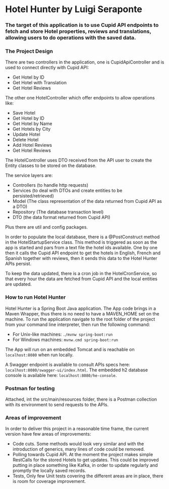 # Hotel Hunter by Luigi Seraponte

### The target of this application is to use Cupid API endpoints to fetch and store Hotel properties, reviews and translations, allowing users to do operations with the saved data.

### The Project Design

There are two controllers in the application, one is CupidApiController and is used to connect directly with Cupid API:
- Get Hotel by ID
- Get Hotel with Translation
- Get Hotel Reviews

The other one HotelController which offer endpoints to allow operations like:
- Save Hotel
- Get Hotel by ID
- Get Hotel by Name
- Get Hotels by City
- Update Hotel
- Delete Hotel
- Add Hotel Reviews
- Get Hotel Reviews

The HotelController uses DTO received from the API user to create the Entity classes to be stored on the database.

The service layers are:
- Controllers (to handle http requests)
- Services (to deal with DTOs and create entities to be persisted/retrieved)
- Model (The class representation of the data returned from Cupid API as a DTO)
- Repository (The database transaction level)
- DTO (the data format returned from Cupid API)

Plus there are util and config packages.

In order to populate the local database, there is a @PostConstruct method in the HotelStartupService class. This method is triggered as soon as the app is started and pars from a text file the hotel ids available.
One by one then it calls the Cupid API endpoint to get the hotels in English, French and Spanish together with reviews, then it sends this data to the Hotel Hunter APIs persist.

To keep the data updated, there is a cron job in the HotelCronService, so that every hour the data are fetched from Cupid API and the local entities are updated.

### How to run Hotel Hunter

Hotel Hunter is a Spring Boot Java application.
The App code brings in a Maven Wrapper, thus there is no need to have a MAVEN_HOME set on the machine.
To run the application navigate to the root folder of the project from your command line interpreter, then run the following command:
- For Unix-like machines: ```./mvnw spring-boot:run```
- For Windows machines: ```mvnw.cmd spring-boot:run```

The App will run on an embedded Tomcat and is reachable on ```localhost:8080``` when run locally.

A Swagger endpoint is available to consult APIs specs here: ```localhost:8080/swagger-ui/index.html```.
The embedded h2 database console is available here: ```localhost:8080/he-console```.

### Postman for testing
Attached, int the src/main/resources folder, there is a Postman collection with its environment to send requests to the APIs.

### Areas of improvement

In order to deliver this project in a reasonable time frame, the current version have few areas of improvements:
- Code cuts. Some methods would look very similar and with the introduction of generics, many lines of code could be removed.
- Polling towards Cupid API. At the moment the project makes simple RestCalls for the stored Hotels to get updates. This could be improved putting in place something like Kafka, in order to update regularly and promptly the locally saved records.
- Tests, Only few Unit tests covering the different areas are in place, there is room for coverage improvement.
